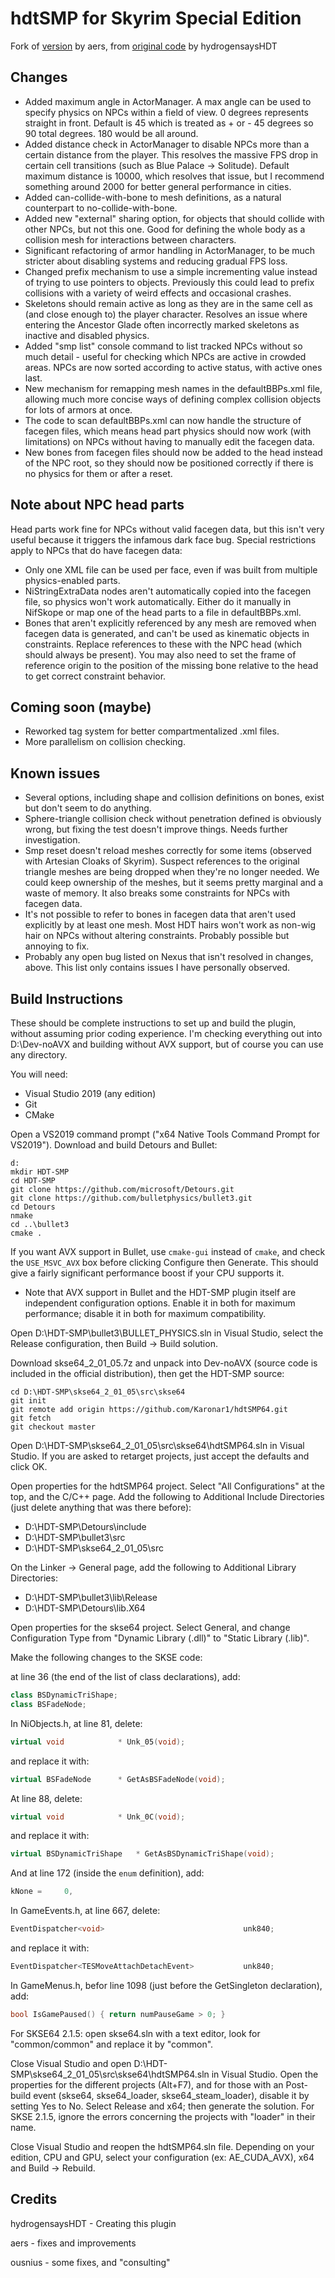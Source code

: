 # hdtSMP for Skyrim Special Edition

Fork of [version](https://github.com/aers/hdtSMP64) by aers, from
[original code](https://github.com/HydrogensaysHDT/hdt-skyrimse-mods) by hydrogensaysHDT

## Changes 

+ Added maximum angle in ActorManager. A max angle can be used to specify physics on NPCs within a field of view.
  0 degrees represents straight in front. Default is 45 which is treated as + or - 45 degrees so 90 total degrees. 
  180 would be all around.
+ Added distance check in ActorManager to disable NPCs more than a certain distance from the player. This
  resolves the massive FPS drop in certain cell transitions (such as Blue Palace -> Solitude). Default
  maximum distance is 10000, which resolves that issue, but I recommend something around 2000 for better
  general performance in cities.
+ Added can-collide-with-bone to mesh definitions, as a natural counterpart to no-collide-with-bone.
+ Added new "external" sharing option, for objects that should collide with other NPCs, but not this one.
  Good for defining the whole body as a collision mesh for interactions between characters.
+ Significant refactoring of armor handling in ActorManager, to be much stricter about disabling systems and
  reducing gradual FPS loss.
+ Changed prefix mechanism to use a simple incrementing value instead of trying to use pointers to objects.
  Previously this could lead to prefix collisions with a variety of weird effects and occasional crashes.
+ Skeletons should remain active as long as they are in the same cell as (and close enough to) the player
  character. Resolves an issue where entering the Ancestor Glade often incorrectly marked skeletons as
  inactive and disabled physics.
+ Added "smp list" console command to list tracked NPCs without so much detail - useful for checking which
  NPCs are active in crowded areas. NPCs are now sorted according to active status, with active ones last.
+ New mechanism for remapping mesh names in the defaultBBPs.xml file, allowing much more concise ways of
  defining complex collision objects for lots of armors at once.
+ The code to scan defaultBBPs.xml can now handle the structure of facegen files, which means head part
  physics should now work (with limitations) on NPCs without having to manually edit the facegen data.
+ New bones from facegen files should now be added to the head instead of the NPC root, so they should now be
  positioned correctly if there is no physics for them or after a reset.

## Note about NPC head parts

Head parts work fine for NPCs without valid facegen data, but this isn't very useful because it triggers the
infamous dark face bug. Special restrictions apply to NPCs that do have facegen data:

+ Only one XML file can be used per face, even if was built from multiple physics-enabled parts.
+ NiStringExtraData nodes aren't automatically copied into the facegen file, so physics won't work
  automatically. Either do it manually in NifSkope or map one of the head parts to a file in defaultBBPs.xml.
+ Bones that aren't explicitly referenced by any mesh are removed when facegen data is generated, and can't
  be used as kinematic objects in constraints. Replace references to these with the NPC head (which should
  always be present). You may also need to set the frame of reference origin to the position of the missing
  bone relative to the head to get correct constraint behavior.

## Coming soon (maybe)

+ Reworked tag system for better compartmentalized .xml files.
+ More parallelism on collision checking.

## Known issues

+ Several options, including shape and collision definitions on bones, exist but don't seem to do anything.
+ Sphere-triangle collision check without penetration defined is obviously wrong, but fixing the test
  doesn't improve things. Needs further investigation.
+ Smp reset doesn't reload meshes correctly for some items (observed with Artesian Cloaks of Skyrim).
  Suspect references to the original triangle meshes are being dropped when they're no longer needed. We
  could keep ownership of the meshes, but it seems pretty marginal and a waste of memory. It also breaks
  some constraints for NPCs with facegen data.
+ It's not possible to refer to bones in facegen data that aren't used explicitly by at least one mesh. Most
  HDT hairs won't work as non-wig hair on NPCs without altering constraints. Probably possible but annoying
  to fix.
+ Probably any open bug listed on Nexus that isn't resolved in changes, above. This list only contains
  issues I have personally observed.

## Build Instructions

These should be complete instructions to set up and build the plugin, without assuming prior coding
experience. I'm checking everything out into D:\Dev-noAVX and building without AVX support, but of course you
can use any directory.

You will need:
+ Visual Studio 2019 (any edition)
+ Git
+ CMake

Open a VS2019 command prompt ("x64 Native Tools Command Prompt for VS2019"). Download and build Detours and
Bullet:

```
d:
mkdir HDT-SMP
cd HDT-SMP
git clone https://github.com/microsoft/Detours.git
git clone https://github.com/bulletphysics/bullet3.git
cd Detours
nmake
cd ..\bullet3
cmake .
```

If you want AVX support in Bullet, use `cmake-gui` instead of `cmake`, and check the `USE_MSVC_AVX` box
before clicking Configure then Generate. This should give a fairly significant performance boost if your CPU
supports it.
+ Note that AVX support in Bullet and the HDT-SMP plugin itself are independent configuration options. Enable
  it in both for maximum performance; disable it in both for maximum compatibility.

Open D:\HDT-SMP\bullet3\BULLET_PHYSICS.sln in Visual Studio, select the Release configuration, then 
Build -> Build solution.

Download skse64_2_01_05.7z and unpack into Dev-noAVX (source code is included in the official distribution),
then get the HDT-SMP source:

```
cd D:\HDT-SMP\skse64_2_01_05\src\skse64
git init
git remote add origin https://github.com/Karonar1/hdtSMP64.git
git fetch
git checkout master
```

Open D:\HDT-SMP\skse64_2_01_05\src\skse64\hdtSMP64.sln in Visual Studio. If you are asked to retarget
projects, just accept the defaults and click OK.

Open properties for the hdtSMP64 project. Select "All Configurations" at the top, and the C/C++ page. Add the
following to Additional Include Directories (just delete anything that was there before):
+ D:\HDT-SMP\Detours\include
+ D:\HDT-SMP\bullet3\src
+ D:\HDT-SMP\skse64_2_01_05\src

On the Linker -> General page, add the following to Additional Library Directories:
+ D:\HDT-SMP\bullet3\lib\Release
+ D:\HDT-SMP\Detours\lib.X64

Open properties for the skse64 project. Select General, and change Configuration Type from "Dynamic Library
(.dll)" to "Static Library (.lib)".

Make the following changes to the SKSE code:

at line 36 (the end of the list of class declarations), add:
```cpp
class BSDynamicTriShape;
class BSFadeNode;
```

In NiObjects.h, at line 81, delete:
```cpp
virtual void			* Unk_05(void);
```

and replace it with:
```cpp
virtual BSFadeNode		* GetAsBSFadeNode(void);
```

At line 88, delete:
```cpp
virtual void			* Unk_0C(void);
```

and replace it with:
```cpp
virtual BSDynamicTriShape	* GetAsBSDynamicTriShape(void);
```
And at line 172 (inside the `enum` definition), add:
```cpp
kNone =		0,
```

In GameEvents.h, at line 667, delete:
```cpp
EventDispatcher<void>								unk840;					//  840 - sink offset 0C8
```

and replace it with:
```cpp
EventDispatcher<TESMoveAttachDetachEvent>			unk840;					//  840 - sink offset 0C8
```

In GameMenus.h, befor line 1098 (just before the GetSingleton declaration), add:
```cpp
bool IsGamePaused() { return numPauseGame > 0; }
```

For SKSE64 2.1.5: open skse64.sln with a text editor, look for "common/common" and replace it by "common".

Close Visual Studio and open D:\HDT-SMP\skse64_2_01_05\src\skse64\hdtSMP64.sln in Visual Studio.
Open the properties for the different projects (Alt+F7), and for those with an Post-build event (skse64, skse64_loader, skse64_steam_loader), disable it by setting Yes to No.
Select Release and x64; then generate the solution.
For SKSE 2.1.5, ignore the errors concerning the projects with "loader" in their name.

Close Visual Studio and reopen the hdtSMP64.sln file.
Depending on your edition, CPU and GPU, select your configuration (ex: AE_CUDA_AVX), x64 and Build -> Rebuild.

## Credits

hydrogensaysHDT - Creating this plugin

aers - fixes and improvements

ousnius - some fixes, and "consulting"


